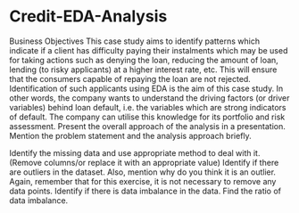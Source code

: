 # Credit-EDA-Analysis
Business Objectives This case study aims to identify patterns which indicate if a client has difficulty paying their instalments which may be used for taking actions such as denying the loan, reducing the amount of loan, lending (to risky applicants) at a higher interest rate, etc. This will ensure that the consumers capable of repaying the loan are not rejected. Identification of such applicants using EDA is the aim of this case study. In other words, the company wants to understand the driving factors (or driver variables) behind loan default, i.e. the variables which are strong indicators of default. The company can utilise this knowledge for its portfolio and risk assessment. Present the overall approach of the analysis in a presentation. Mention the problem statement and the analysis approach briefly.

Identify the missing data and use appropriate method to deal with it. (Remove columns/or replace it with an appropriate value) Identify if there are outliers in the dataset. Also, mention why do you think it is an outlier. Again, remember that for this exercise, it is not necessary to remove any data points. Identify if there is data imbalance in the data. Find the ratio of data imbalance.
